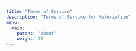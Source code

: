 ```yaml
---
title: "Terms of Service"
description: "Terms of Service for Materialize"
menu:
  main:
    parent: 'about'
    weight: 70
---
```

